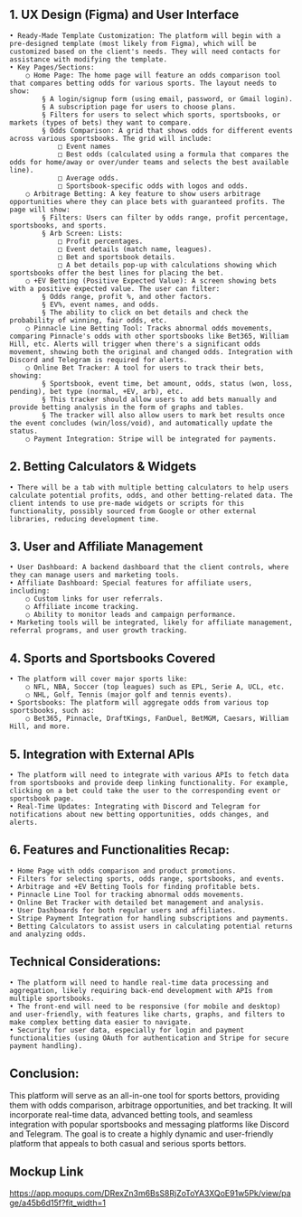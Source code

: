 ## 1. UX Design (Figma) and User Interface
	• Ready-Made Template Customization: The platform will begin with a pre-designed template (most likely from Figma), which will be customized based on the client's needs. They will need contacts for assistance with modifying the template.
	• Key Pages/Sections:
		○ Home Page: The home page will feature an odds comparison tool that compares betting odds for various sports. The layout needs to show:
			§ A login/signup form (using email, password, or Gmail login).
			§ A subscription page for users to choose plans.
			§ Filters for users to select which sports, sportsbooks, or markets (types of bets) they want to compare.
			§ Odds Comparison: A grid that shows odds for different events across various sportsbooks. The grid will include:
				□ Event names
				□ Best odds (calculated using a formula that compares the odds for home/away or over/under teams and selects the best available line).
				□ Average odds.
				□ Sportsbook-specific odds with logos and odds.
		○ Arbitrage Betting: A key feature to show users arbitrage opportunities where they can place bets with guaranteed profits. The page will show:
			§ Filters: Users can filter by odds range, profit percentage, sportsbooks, and sports.
			§ Arb Screen: Lists:
				□ Profit percentages.
				□ Event details (match name, leagues).
				□ Bet and sportsbook details.
				□ A bet details pop-up with calculations showing which sportsbooks offer the best lines for placing the bet.
		○ +EV Betting (Positive Expected Value): A screen showing bets with a positive expected value. The user can filter:
			§ Odds range, profit %, and other factors.
			§ EV%, event names, and odds.
			§ The ability to click on bet details and check the probability of winning, fair odds, etc.
		○ Pinnacle Line Betting Tool: Tracks abnormal odds movements, comparing Pinnacle's odds with other sportsbooks like Bet365, William Hill, etc. Alerts will trigger when there's a significant odds movement, showing both the original and changed odds. Integration with Discord and Telegram is required for alerts.
		○ Online Bet Tracker: A tool for users to track their bets, showing:
			§ Sportsbook, event time, bet amount, odds, status (won, loss, pending), bet type (normal, +EV, arb), etc.
			§ This tracker should allow users to add bets manually and provide betting analysis in the form of graphs and tables.
			§ The tracker will also allow users to mark bet results once the event concludes (win/loss/void), and automatically update the status.
		○ Payment Integration: Stripe will be integrated for payments.
## 2. Betting Calculators & Widgets
	• There will be a tab with multiple betting calculators to help users calculate potential profits, odds, and other betting-related data. The client intends to use pre-made widgets or scripts for this functionality, possibly sourced from Google or other external libraries, reducing development time.
## 3. User and Affiliate Management
	• User Dashboard: A backend dashboard that the client controls, where they can manage users and marketing tools.
	• Affiliate Dashboard: Special features for affiliate users, including:
		○ Custom links for user referrals.
		○ Affiliate income tracking.
		○ Ability to monitor leads and campaign performance.
	• Marketing tools will be integrated, likely for affiliate management, referral programs, and user growth tracking.
## 4. Sports and Sportsbooks Covered
	• The platform will cover major sports like:
		○ NFL, NBA, Soccer (top leagues) such as EPL, Serie A, UCL, etc.
		○ NHL, Golf, Tennis (major golf and tennis events).
	• Sportsbooks: The platform will aggregate odds from various top sportsbooks, such as:
		○ Bet365, Pinnacle, DraftKings, FanDuel, BetMGM, Caesars, William Hill, and more.
## 5. Integration with External APIs
	• The platform will need to integrate with various APIs to fetch data from sportsbooks and provide deep linking functionality. For example, clicking on a bet could take the user to the corresponding event or sportsbook page.
	• Real-Time Updates: Integrating with Discord and Telegram for notifications about new betting opportunities, odds changes, and alerts.
## 6. Features and Functionalities Recap:
	• Home Page with odds comparison and product promotions.
	• Filters for selecting sports, odds range, sportsbooks, and events.
	• Arbitrage and +EV Betting Tools for finding profitable bets.
	• Pinnacle Line Tool for tracking abnormal odds movements.
	• Online Bet Tracker with detailed bet management and analysis.
	• User Dashboards for both regular users and affiliates.
	• Stripe Payment Integration for handling subscriptions and payments.
	• Betting Calculators to assist users in calculating potential returns and analyzing odds.

## Technical Considerations:
	• The platform will need to handle real-time data processing and aggregation, likely requiring back-end development with APIs from multiple sportsbooks.
	• The front-end will need to be responsive (for mobile and desktop) and user-friendly, with features like charts, graphs, and filters to make complex betting data easier to navigate.
	• Security for user data, especially for login and payment functionalities (using OAuth for authentication and Stripe for secure payment handling).

## Conclusion:
This platform will serve as an all-in-one tool for sports bettors, providing them with odds comparison, arbitrage opportunities, and bet tracking. It will incorporate real-time data, advanced betting tools, and seamless integration with popular sportsbooks and messaging platforms like Discord and Telegram. The goal is to create a highly dynamic and user-friendly platform that appeals to both casual and serious sports bettors.


## Mockup Link

https://app.moqups.com/DRexZn3m6BsS8RjZoToYA3XQoE91w5Pk/view/page/a45b6d15f?fit_width=1
